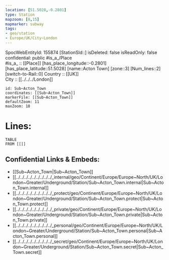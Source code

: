 ```yaml
---
location: [51.5028,-0.2801] 
type: Station 
mapzoom: [8,15] 
mapmarker: subway 
tags:
- geo/station
- Europe/UK/City~London
---
```

SpocWebEntityId: 155874
[StationSId::] 
isDeleted: false
isReadOnly: false
confidential: public
#is_a_/Place  
#is_a_ :: [[Place]] 
[has_place_longitude::-0.2801] 
[has_place_latitude::51.5028] 
[name::Acton Town] 
[zone::3] 
[Num_lines::2] 
[switch-to-Rail::0] 
Country :: [[UK]]  
City :: [[../../../London]]  


```leaflet
id: Sub~Acton_Town
coordinates: [[Sub~Acton_Town]] 
markerFile: [[Sub~Acton_Town]] 
defaultZoom: 11 
maxZoom: 18
```


# Lines: 
```dataview
TABLE 
FROM [[]] 
```

## Confidential Links & Embeds: 
- [[Sub~Acton_Town|Sub~Acton_Town]] 
- [[../../../../../../../../../_internal/geo/Continent/Europe/Europe~North/UK/London~Greater/Underground/Station/Sub~Acton_Town.internal|Sub~Acton_Town.internal]] 
- [[../../../../../../../../../_protect/geo/Continent/Europe/Europe~North/UK/London~Greater/Underground/Station/Sub~Acton_Town.protect|Sub~Acton_Town.protect]] 
- [[../../../../../../../../../_private/geo/Continent/Europe/Europe~North/UK/London~Greater/Underground/Station/Sub~Acton_Town.private|Sub~Acton_Town.private]] 
- [[../../../../../../../../../_personal/geo/Continent/Europe/Europe~North/UK/London~Greater/Underground/Station/Sub~Acton_Town.personal|Sub~Acton_Town.personal]] 
- [[../../../../../../../../../_secret/geo/Continent/Europe/Europe~North/UK/London~Greater/Underground/Station/Sub~Acton_Town.secret|Sub~Acton_Town.secret]] 
